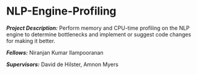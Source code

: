 # NLP-Engine-Profiling
***Project Description:***
Perform memory and CPU-time profiling on the NLP engine to determine bottlenecks and implement or suggest code changes for making it better.

***Fellows:***
Niranjan Kumar Ilampooranan

***Supervisors:***
David de Hilster, Amnon Myers
